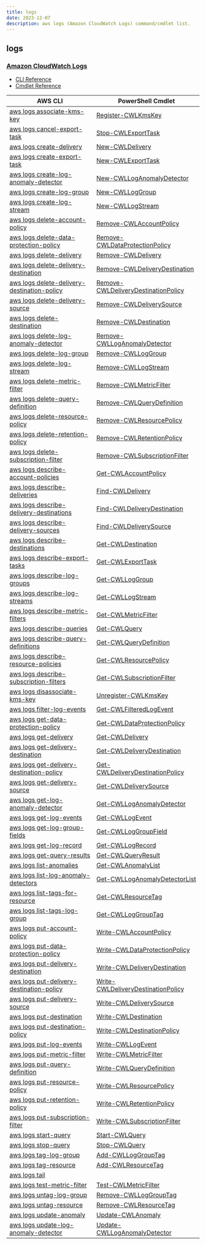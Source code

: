 ```yaml
---
title: logs
date: 2023-12-07
description: aws logs (Amazon CloudWatch Logs) command/cmdlet list.
---
```


## logs

### [Amazon CloudWatch Logs](https://aws.amazon.com/cloudwatch/)

* [CLI Reference](https://awscli.amazonaws.com/v2/documentation/api/latest/reference/logs/index.html)
* [Cmdlet Reference](https://docs.aws.amazon.com/powershell/latest/reference/items/Amazon_CloudWatch_Logs_cmdlets.html)

|AWS CLI|PowerShell Cmdlet|
|----|----|
|[aws logs associate-kms-key](https://awscli.amazonaws.com/v2/documentation/api/latest/reference/logs/associate-kms-key.html)|[Register-CWLKmsKey](https://docs.aws.amazon.com/powershell/latest/reference/items/Register-CWLKmsKey.html)|
|[aws logs cancel-export-task](https://awscli.amazonaws.com/v2/documentation/api/latest/reference/logs/cancel-export-task.html)|[Stop-CWLExportTask](https://docs.aws.amazon.com/powershell/latest/reference/items/Stop-CWLExportTask.html)|
|[aws logs create-delivery](https://awscli.amazonaws.com/v2/documentation/api/latest/reference/logs/create-delivery.html)|[New-CWLDelivery](https://docs.aws.amazon.com/powershell/latest/reference/items/New-CWLDelivery.html)|
|[aws logs create-export-task](https://awscli.amazonaws.com/v2/documentation/api/latest/reference/logs/create-export-task.html)|[New-CWLExportTask](https://docs.aws.amazon.com/powershell/latest/reference/items/New-CWLExportTask.html)|
|[aws logs create-log-anomaly-detector](https://awscli.amazonaws.com/v2/documentation/api/latest/reference/logs/create-log-anomaly-detector.html)|[New-CWLLogAnomalyDetector](https://docs.aws.amazon.com/powershell/latest/reference/items/New-CWLLogAnomalyDetector.html)|
|[aws logs create-log-group](https://awscli.amazonaws.com/v2/documentation/api/latest/reference/logs/create-log-group.html)|[New-CWLLogGroup](https://docs.aws.amazon.com/powershell/latest/reference/items/New-CWLLogGroup.html)|
|[aws logs create-log-stream](https://awscli.amazonaws.com/v2/documentation/api/latest/reference/logs/create-log-stream.html)|[New-CWLLogStream](https://docs.aws.amazon.com/powershell/latest/reference/items/New-CWLLogStream.html)|
|[aws logs delete-account-policy](https://awscli.amazonaws.com/v2/documentation/api/latest/reference/logs/delete-account-policy.html)|[Remove-CWLAccountPolicy](https://docs.aws.amazon.com/powershell/latest/reference/items/Remove-CWLAccountPolicy.html)|
|[aws logs delete-data-protection-policy](https://awscli.amazonaws.com/v2/documentation/api/latest/reference/logs/delete-data-protection-policy.html)|[Remove-CWLDataProtectionPolicy](https://docs.aws.amazon.com/powershell/latest/reference/items/Remove-CWLDataProtectionPolicy.html)|
|[aws logs delete-delivery](https://awscli.amazonaws.com/v2/documentation/api/latest/reference/logs/delete-delivery.html)|[Remove-CWLDelivery](https://docs.aws.amazon.com/powershell/latest/reference/items/Remove-CWLDelivery.html)|
|[aws logs delete-delivery-destination](https://awscli.amazonaws.com/v2/documentation/api/latest/reference/logs/delete-delivery-destination.html)|[Remove-CWLDeliveryDestination](https://docs.aws.amazon.com/powershell/latest/reference/items/Remove-CWLDeliveryDestination.html)|
|[aws logs delete-delivery-destination-policy](https://awscli.amazonaws.com/v2/documentation/api/latest/reference/logs/delete-delivery-destination-policy.html)|[Remove-CWLDeliveryDestinationPolicy](https://docs.aws.amazon.com/powershell/latest/reference/items/Remove-CWLDeliveryDestinationPolicy.html)|
|[aws logs delete-delivery-source](https://awscli.amazonaws.com/v2/documentation/api/latest/reference/logs/delete-delivery-source.html)|[Remove-CWLDeliverySource](https://docs.aws.amazon.com/powershell/latest/reference/items/Remove-CWLDeliverySource.html)|
|[aws logs delete-destination](https://awscli.amazonaws.com/v2/documentation/api/latest/reference/logs/delete-destination.html)|[Remove-CWLDestination](https://docs.aws.amazon.com/powershell/latest/reference/items/Remove-CWLDestination.html)|
|[aws logs delete-log-anomaly-detector](https://awscli.amazonaws.com/v2/documentation/api/latest/reference/logs/delete-log-anomaly-detector.html)|[Remove-CWLLogAnomalyDetector](https://docs.aws.amazon.com/powershell/latest/reference/items/Remove-CWLLogAnomalyDetector.html)|
|[aws logs delete-log-group](https://awscli.amazonaws.com/v2/documentation/api/latest/reference/logs/delete-log-group.html)|[Remove-CWLLogGroup](https://docs.aws.amazon.com/powershell/latest/reference/items/Remove-CWLLogGroup.html)|
|[aws logs delete-log-stream](https://awscli.amazonaws.com/v2/documentation/api/latest/reference/logs/delete-log-stream.html)|[Remove-CWLLogStream](https://docs.aws.amazon.com/powershell/latest/reference/items/Remove-CWLLogStream.html)|
|[aws logs delete-metric-filter](https://awscli.amazonaws.com/v2/documentation/api/latest/reference/logs/delete-metric-filter.html)|[Remove-CWLMetricFilter](https://docs.aws.amazon.com/powershell/latest/reference/items/Remove-CWLMetricFilter.html)|
|[aws logs delete-query-definition](https://awscli.amazonaws.com/v2/documentation/api/latest/reference/logs/delete-query-definition.html)|[Remove-CWLQueryDefinition](https://docs.aws.amazon.com/powershell/latest/reference/items/Remove-CWLQueryDefinition.html)|
|[aws logs delete-resource-policy](https://awscli.amazonaws.com/v2/documentation/api/latest/reference/logs/delete-resource-policy.html)|[Remove-CWLResourcePolicy](https://docs.aws.amazon.com/powershell/latest/reference/items/Remove-CWLResourcePolicy.html)|
|[aws logs delete-retention-policy](https://awscli.amazonaws.com/v2/documentation/api/latest/reference/logs/delete-retention-policy.html)|[Remove-CWLRetentionPolicy](https://docs.aws.amazon.com/powershell/latest/reference/items/Remove-CWLRetentionPolicy.html)|
|[aws logs delete-subscription-filter](https://awscli.amazonaws.com/v2/documentation/api/latest/reference/logs/delete-subscription-filter.html)|[Remove-CWLSubscriptionFilter](https://docs.aws.amazon.com/powershell/latest/reference/items/Remove-CWLSubscriptionFilter.html)|
|[aws logs describe-account-policies](https://awscli.amazonaws.com/v2/documentation/api/latest/reference/logs/describe-account-policies.html)|[Get-CWLAccountPolicy](https://docs.aws.amazon.com/powershell/latest/reference/items/Get-CWLAccountPolicy.html)|
|[aws logs describe-deliveries](https://awscli.amazonaws.com/v2/documentation/api/latest/reference/logs/describe-deliveries.html)|[Find-CWLDelivery](https://docs.aws.amazon.com/powershell/latest/reference/items/Find-CWLDelivery.html)|
|[aws logs describe-delivery-destinations](https://awscli.amazonaws.com/v2/documentation/api/latest/reference/logs/describe-delivery-destinations.html)|[Find-CWLDeliveryDestination](https://docs.aws.amazon.com/powershell/latest/reference/items/Find-CWLDeliveryDestination.html)|
|[aws logs describe-delivery-sources](https://awscli.amazonaws.com/v2/documentation/api/latest/reference/logs/describe-delivery-sources.html)|[Find-CWLDeliverySource](https://docs.aws.amazon.com/powershell/latest/reference/items/Find-CWLDeliverySource.html)|
|[aws logs describe-destinations](https://awscli.amazonaws.com/v2/documentation/api/latest/reference/logs/describe-destinations.html)|[Get-CWLDestination](https://docs.aws.amazon.com/powershell/latest/reference/items/Get-CWLDestination.html)|
|[aws logs describe-export-tasks](https://awscli.amazonaws.com/v2/documentation/api/latest/reference/logs/describe-export-tasks.html)|[Get-CWLExportTask](https://docs.aws.amazon.com/powershell/latest/reference/items/Get-CWLExportTask.html)|
|[aws logs describe-log-groups](https://awscli.amazonaws.com/v2/documentation/api/latest/reference/logs/describe-log-groups.html)|[Get-CWLLogGroup](https://docs.aws.amazon.com/powershell/latest/reference/items/Get-CWLLogGroup.html)|
|[aws logs describe-log-streams](https://awscli.amazonaws.com/v2/documentation/api/latest/reference/logs/describe-log-streams.html)|[Get-CWLLogStream](https://docs.aws.amazon.com/powershell/latest/reference/items/Get-CWLLogStream.html)|
|[aws logs describe-metric-filters](https://awscli.amazonaws.com/v2/documentation/api/latest/reference/logs/describe-metric-filters.html)|[Get-CWLMetricFilter](https://docs.aws.amazon.com/powershell/latest/reference/items/Get-CWLMetricFilter.html)|
|[aws logs describe-queries](https://awscli.amazonaws.com/v2/documentation/api/latest/reference/logs/describe-queries.html)|[Get-CWLQuery](https://docs.aws.amazon.com/powershell/latest/reference/items/Get-CWLQuery.html)|
|[aws logs describe-query-definitions](https://awscli.amazonaws.com/v2/documentation/api/latest/reference/logs/describe-query-definitions.html)|[Get-CWLQueryDefinition](https://docs.aws.amazon.com/powershell/latest/reference/items/Get-CWLQueryDefinition.html)|
|[aws logs describe-resource-policies](https://awscli.amazonaws.com/v2/documentation/api/latest/reference/logs/describe-resource-policies.html)|[Get-CWLResourcePolicy](https://docs.aws.amazon.com/powershell/latest/reference/items/Get-CWLResourcePolicy.html)|
|[aws logs describe-subscription-filters](https://awscli.amazonaws.com/v2/documentation/api/latest/reference/logs/describe-subscription-filters.html)|[Get-CWLSubscriptionFilter](https://docs.aws.amazon.com/powershell/latest/reference/items/Get-CWLSubscriptionFilter.html)|
|[aws logs disassociate-kms-key](https://awscli.amazonaws.com/v2/documentation/api/latest/reference/logs/disassociate-kms-key.html)|[Unregister-CWLKmsKey](https://docs.aws.amazon.com/powershell/latest/reference/items/Unregister-CWLKmsKey.html)|
|[aws logs filter-log-events](https://awscli.amazonaws.com/v2/documentation/api/latest/reference/logs/filter-log-events.html)|[Get-CWLFilteredLogEvent](https://docs.aws.amazon.com/powershell/latest/reference/items/Get-CWLFilteredLogEvent.html)|
|[aws logs get-data-protection-policy](https://awscli.amazonaws.com/v2/documentation/api/latest/reference/logs/get-data-protection-policy.html)|[Get-CWLDataProtectionPolicy](https://docs.aws.amazon.com/powershell/latest/reference/items/Get-CWLDataProtectionPolicy.html)|
|[aws logs get-delivery](https://awscli.amazonaws.com/v2/documentation/api/latest/reference/logs/get-delivery.html)|[Get-CWLDelivery](https://docs.aws.amazon.com/powershell/latest/reference/items/Get-CWLDelivery.html)|
|[aws logs get-delivery-destination](https://awscli.amazonaws.com/v2/documentation/api/latest/reference/logs/get-delivery-destination.html)|[Get-CWLDeliveryDestination](https://docs.aws.amazon.com/powershell/latest/reference/items/Get-CWLDeliveryDestination.html)|
|[aws logs get-delivery-destination-policy](https://awscli.amazonaws.com/v2/documentation/api/latest/reference/logs/get-delivery-destination-policy.html)|[Get-CWLDeliveryDestinationPolicy](https://docs.aws.amazon.com/powershell/latest/reference/items/Get-CWLDeliveryDestinationPolicy.html)|
|[aws logs get-delivery-source](https://awscli.amazonaws.com/v2/documentation/api/latest/reference/logs/get-delivery-source.html)|[Get-CWLDeliverySource](https://docs.aws.amazon.com/powershell/latest/reference/items/Get-CWLDeliverySource.html)|
|[aws logs get-log-anomaly-detector](https://awscli.amazonaws.com/v2/documentation/api/latest/reference/logs/get-log-anomaly-detector.html)|[Get-CWLLogAnomalyDetector](https://docs.aws.amazon.com/powershell/latest/reference/items/Get-CWLLogAnomalyDetector.html)|
|[aws logs get-log-events](https://awscli.amazonaws.com/v2/documentation/api/latest/reference/logs/get-log-events.html)|[Get-CWLLogEvent](https://docs.aws.amazon.com/powershell/latest/reference/items/Get-CWLLogEvent.html)|
|[aws logs get-log-group-fields](https://awscli.amazonaws.com/v2/documentation/api/latest/reference/logs/get-log-group-fields.html)|[Get-CWLLogGroupField](https://docs.aws.amazon.com/powershell/latest/reference/items/Get-CWLLogGroupField.html)|
|[aws logs get-log-record](https://awscli.amazonaws.com/v2/documentation/api/latest/reference/logs/get-log-record.html)|[Get-CWLLogRecord](https://docs.aws.amazon.com/powershell/latest/reference/items/Get-CWLLogRecord.html)|
|[aws logs get-query-results](https://awscli.amazonaws.com/v2/documentation/api/latest/reference/logs/get-query-results.html)|[Get-CWLQueryResult](https://docs.aws.amazon.com/powershell/latest/reference/items/Get-CWLQueryResult.html)|
|[aws logs list-anomalies](https://awscli.amazonaws.com/v2/documentation/api/latest/reference/logs/list-anomalies.html)|[Get-CWLAnomalyList](https://docs.aws.amazon.com/powershell/latest/reference/items/Get-CWLAnomalyList.html)|
|[aws logs list-log-anomaly-detectors](https://awscli.amazonaws.com/v2/documentation/api/latest/reference/logs/list-log-anomaly-detectors.html)|[Get-CWLLogAnomalyDetectorList](https://docs.aws.amazon.com/powershell/latest/reference/items/Get-CWLLogAnomalyDetectorList.html)|
|[aws logs list-tags-for-resource](https://awscli.amazonaws.com/v2/documentation/api/latest/reference/logs/list-tags-for-resource.html)|[Get-CWLResourceTag](https://docs.aws.amazon.com/powershell/latest/reference/items/Get-CWLResourceTag.html)|
|[aws logs list-tags-log-group](https://awscli.amazonaws.com/v2/documentation/api/latest/reference/logs/list-tags-log-group.html)|[Get-CWLLogGroupTag](https://docs.aws.amazon.com/powershell/latest/reference/items/Get-CWLLogGroupTag.html)|
|[aws logs put-account-policy](https://awscli.amazonaws.com/v2/documentation/api/latest/reference/logs/put-account-policy.html)|[Write-CWLAccountPolicy](https://docs.aws.amazon.com/powershell/latest/reference/items/Write-CWLAccountPolicy.html)|
|[aws logs put-data-protection-policy](https://awscli.amazonaws.com/v2/documentation/api/latest/reference/logs/put-data-protection-policy.html)|[Write-CWLDataProtectionPolicy](https://docs.aws.amazon.com/powershell/latest/reference/items/Write-CWLDataProtectionPolicy.html)|
|[aws logs put-delivery-destination](https://awscli.amazonaws.com/v2/documentation/api/latest/reference/logs/put-delivery-destination.html)|[Write-CWLDeliveryDestination](https://docs.aws.amazon.com/powershell/latest/reference/items/Write-CWLDeliveryDestination.html)|
|[aws logs put-delivery-destination-policy](https://awscli.amazonaws.com/v2/documentation/api/latest/reference/logs/put-delivery-destination-policy.html)|[Write-CWLDeliveryDestinationPolicy](https://docs.aws.amazon.com/powershell/latest/reference/items/Write-CWLDeliveryDestinationPolicy.html)|
|[aws logs put-delivery-source](https://awscli.amazonaws.com/v2/documentation/api/latest/reference/logs/put-delivery-source.html)|[Write-CWLDeliverySource](https://docs.aws.amazon.com/powershell/latest/reference/items/Write-CWLDeliverySource.html)|
|[aws logs put-destination](https://awscli.amazonaws.com/v2/documentation/api/latest/reference/logs/put-destination.html)|[Write-CWLDestination](https://docs.aws.amazon.com/powershell/latest/reference/items/Write-CWLDestination.html)|
|[aws logs put-destination-policy](https://awscli.amazonaws.com/v2/documentation/api/latest/reference/logs/put-destination-policy.html)|[Write-CWLDestinationPolicy](https://docs.aws.amazon.com/powershell/latest/reference/items/Write-CWLDestinationPolicy.html)|
|[aws logs put-log-events](https://awscli.amazonaws.com/v2/documentation/api/latest/reference/logs/put-log-events.html)|[Write-CWLLogEvent](https://docs.aws.amazon.com/powershell/latest/reference/items/Write-CWLLogEvent.html)|
|[aws logs put-metric-filter](https://awscli.amazonaws.com/v2/documentation/api/latest/reference/logs/put-metric-filter.html)|[Write-CWLMetricFilter](https://docs.aws.amazon.com/powershell/latest/reference/items/Write-CWLMetricFilter.html)|
|[aws logs put-query-definition](https://awscli.amazonaws.com/v2/documentation/api/latest/reference/logs/put-query-definition.html)|[Write-CWLQueryDefinition](https://docs.aws.amazon.com/powershell/latest/reference/items/Write-CWLQueryDefinition.html)|
|[aws logs put-resource-policy](https://awscli.amazonaws.com/v2/documentation/api/latest/reference/logs/put-resource-policy.html)|[Write-CWLResourcePolicy](https://docs.aws.amazon.com/powershell/latest/reference/items/Write-CWLResourcePolicy.html)|
|[aws logs put-retention-policy](https://awscli.amazonaws.com/v2/documentation/api/latest/reference/logs/put-retention-policy.html)|[Write-CWLRetentionPolicy](https://docs.aws.amazon.com/powershell/latest/reference/items/Write-CWLRetentionPolicy.html)|
|[aws logs put-subscription-filter](https://awscli.amazonaws.com/v2/documentation/api/latest/reference/logs/put-subscription-filter.html)|[Write-CWLSubscriptionFilter](https://docs.aws.amazon.com/powershell/latest/reference/items/Write-CWLSubscriptionFilter.html)|
|[aws logs start-query](https://awscli.amazonaws.com/v2/documentation/api/latest/reference/logs/start-query.html)|[Start-CWLQuery](https://docs.aws.amazon.com/powershell/latest/reference/items/Start-CWLQuery.html)|
|[aws logs stop-query](https://awscli.amazonaws.com/v2/documentation/api/latest/reference/logs/stop-query.html)|[Stop-CWLQuery](https://docs.aws.amazon.com/powershell/latest/reference/items/Stop-CWLQuery.html)|
|[aws logs tag-log-group](https://awscli.amazonaws.com/v2/documentation/api/latest/reference/logs/tag-log-group.html)|[Add-CWLLogGroupTag](https://docs.aws.amazon.com/powershell/latest/reference/items/Add-CWLLogGroupTag.html)|
|[aws logs tag-resource](https://awscli.amazonaws.com/v2/documentation/api/latest/reference/logs/tag-resource.html)|[Add-CWLResourceTag](https://docs.aws.amazon.com/powershell/latest/reference/items/Add-CWLResourceTag.html)|
|[aws logs tail](https://awscli.amazonaws.com/v2/documentation/api/latest/reference/logs/tail.html)||
|[aws logs test-metric-filter](https://awscli.amazonaws.com/v2/documentation/api/latest/reference/logs/test-metric-filter.html)|[Test-CWLMetricFilter](https://docs.aws.amazon.com/powershell/latest/reference/items/Test-CWLMetricFilter.html)|
|[aws logs untag-log-group](https://awscli.amazonaws.com/v2/documentation/api/latest/reference/logs/untag-log-group.html)|[Remove-CWLLogGroupTag](https://docs.aws.amazon.com/powershell/latest/reference/items/Remove-CWLLogGroupTag.html)|
|[aws logs untag-resource](https://awscli.amazonaws.com/v2/documentation/api/latest/reference/logs/untag-resource.html)|[Remove-CWLResourceTag](https://docs.aws.amazon.com/powershell/latest/reference/items/Remove-CWLResourceTag.html)|
|[aws logs update-anomaly](https://awscli.amazonaws.com/v2/documentation/api/latest/reference/logs/update-anomaly.html)|[Update-CWLAnomaly](https://docs.aws.amazon.com/powershell/latest/reference/items/Update-CWLAnomaly.html)|
|[aws logs update-log-anomaly-detector](https://awscli.amazonaws.com/v2/documentation/api/latest/reference/logs/update-log-anomaly-detector.html)|[Update-CWLLogAnomalyDetector](https://docs.aws.amazon.com/powershell/latest/reference/items/Update-CWLLogAnomalyDetector.html)|

